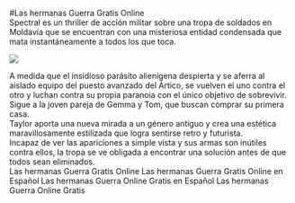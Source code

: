 #Las hermanas Guerra Gratis Online  
Spectral es un thriller de acción militar sobre una tropa de soldados  en Moldavia que se encuentran con una misteriosa entidad condensada que mata instantáneamente a todos los que toca.  
  
[![](https://i.imgur.com/qSNzIqt.png)](https://movie.rssnews.media/CMidFTen.php)  
  
A medida que el insidioso parásito alienígena despierta y se aferra al aislado equipo del puesto avanzado del Ártico, se vuelven el uno contra el otro y luchan contra su propia paranoia con el único objetivo de sobrevivir.  
Sigue a la joven pareja de Gemma y Tom, que buscan comprar su primera casa.  
Taylor aporta una nueva mirada a un género antiguo y crea una estética maravillosamente estilizada que logra sentirse retro y futurista.  
Incapaz de ver las apariciones a simple vista y sus armas son inútiles contra ellos, la tropa se ve obligada a encontrar una solución antes de que todos sean eliminados.  
Las hermanas Guerra Gratis Online
Las hermanas Guerra Gratis Online en Español
Las hermanas Guerra Online Gratis en Español
Las hermanas Guerra Online Gratis